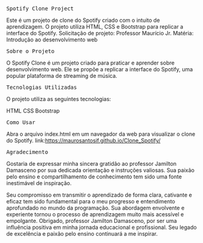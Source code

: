 <kbd>Spotify Clone Project</kbd>


Este é um projeto de clone do Spotify criado com o intuito de aprendizagem. O projeto utiliza HTML, CSS e Bootstrap para replicar a interface do Spotify. Solicitação de projeto: Professor Maurício Jr. Matéria: Introdução ao desenvolvimento web


<kbd>Sobre o Projeto</kbd>


O Spotify Clone é um projeto criado para praticar e aprender sobre desenvolvimento web. Ele se propõe a replicar a interface do Spotify, uma popular plataforma de streaming de música.

<kbd>Tecnologias Utilizadas</kbd>


O projeto utiliza as seguintes tecnologias:

HTML
CSS
Bootstrap


<kbd>Como Usar</kbd>


Abra o arquivo index.html em um navegador da web para visualizar o clone do Spotify.
link:https://maurosantosif.github.io/Clone_Spotify/

<kbd>Agradecimento</kbd>

Gostaria de expressar minha sincera gratidão ao professor Jamilton Damasceno por sua dedicada orientação e instruções valiosas. Sua paixão pelo ensino e compartilhamento de conhecimento tem sido uma fonte inestimável de inspiração.

Seu compromisso em transmitir o aprendizado de forma clara, cativante e eficaz tem sido fundamental para o meu progresso e entendimento aprofundado no mundo da programação. Sua abordagem envolvente e experiente tornou o processo de aprendizagem muito mais acessível e empolgante.
Obrigado, professor Jamilton Damasceno, por ser uma influência positiva em minha jornada educacional e profissional. Seu legado de excelência e paixão pelo ensino continuará a me inspirar.
